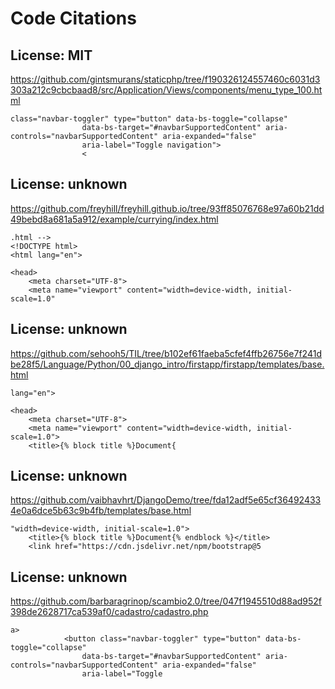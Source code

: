 # Code Citations

## License: MIT
https://github.com/gintsmurans/staticphp/tree/f190326124557460c6031d3303a212c9cbcbaad8/src/Application/Views/components/menu_type_100.html

```
class="navbar-toggler" type="button" data-bs-toggle="collapse"
                data-bs-target="#navbarSupportedContent" aria-controls="navbarSupportedContent" aria-expanded="false"
                aria-label="Toggle navigation">
                <
```


## License: unknown
https://github.com/freyhill/freyhill.github.io/tree/93ff85076768e97a60b21dd49bebd8a681a5a912/example/currying/index.html

```
.html -->
<!DOCTYPE html>
<html lang="en">

<head>
    <meta charset="UTF-8">
    <meta name="viewport" content="width=device-width, initial-scale=1.0"
```


## License: unknown
https://github.com/sehooh5/TIL/tree/b102ef61faeba5cfef4ffb26756e7f241dbe28f5/Language/Python/00_django_intro/firstapp/firstapp/templates/base.html

```
lang="en">

<head>
    <meta charset="UTF-8">
    <meta name="viewport" content="width=device-width, initial-scale=1.0">
    <title>{% block title %}Document{
```


## License: unknown
https://github.com/vaibhavhrt/DjangoDemo/tree/fda12adf5e65cf364924334e0a6dce5b63c9b4fb/templates/base.html

```
"width=device-width, initial-scale=1.0">
    <title>{% block title %}Document{% endblock %}</title>
    <link href="https://cdn.jsdelivr.net/npm/bootstrap@5
```


## License: unknown
https://github.com/barbaragrinop/scambio2.0/tree/047f1945510d88ad952f398de2628717ca539af0/cadastro/cadastro.php

```
a>
            <button class="navbar-toggler" type="button" data-bs-toggle="collapse"
                data-bs-target="#navbarSupportedContent" aria-controls="navbarSupportedContent" aria-expanded="false"
                aria-label="Toggle
```


